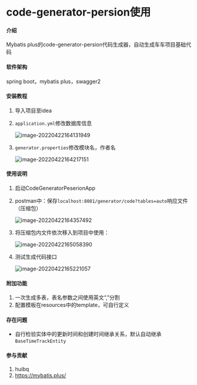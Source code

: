 # code-generator-persion使用

#### 介绍

Mybatis plus的code-generator-persion代码生成器，自动生成车车项目基础代码

#### 软件架构

spring boot，mybatis plus，swagger2


#### 安装教程

1. 导入项目至idea

2. `application.yml`修改数据库信息

   ![image-20220422164131949](https://minio.service.cf/img/image-20220422164131949.png)

3. `generator.properties`修改模块名，作者名

   ![image-20220422164217151](https://minio.service.cf/img/image-20220422164217151.png)

#### 使用说明

1. 启动CodeGeneratorPeserionApp

2. postman中：保存`localhost:8081/generator/code?tables=auto`响应文件（压缩包）

   ![image-20220422164357492](https://minio.service.cf/img/image-20220422164357492.png)

3. 将压缩包内文件依次移入到项目中使用：

   ![image-20220422165058390](https://minio.service.cf/img/image-20220422165058390.png)

4. 测试生成代码接口

   ![image-20220422165221057](https://minio.service.cf/img/image-20220422165221057.png)

#### 附加功能

1.  一次生成多表，表名参数之间使用英文“,”分割
2.  配置模板在resources中的template，可自行定义

#### 存在问题

+ 自行检验实体中的更新时间和创建时间继承关系，默认自动继承`BaseTimeTrackEntity`


#### 参与贡献

1.  huibq
2.  https://mybatis.plus/
